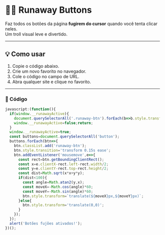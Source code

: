 # 🏃‍♂️ Runaway Buttons

Faz todos os botões da página **fugirem do cursor** quando você tenta clicar neles.  
Um troll visual leve e divertido.

---

## 💡 Como usar

1. Copie o código abaixo.  
2. Crie um novo favorito no navegador.  
3. Cole o código no campo de URL.  
4. Abra qualquer site e clique no favorito.

---

### 📜 Código

```javascript
javascript:(function(){
  if(window.__runawayActive){
    document.querySelectorAll('.runaway-btn').forEach(b=>b.style.transform='');
    window.__runawayActive=false;return;
  }
  window.__runawayActive=true;
  const buttons=document.querySelectorAll('button');
  buttons.forEach(btn=>{
    btn.classList.add('runaway-btn');
    btn.style.transition='transform 0.15s ease';
    btn.addEventListener('mousemove',e=>{
      const rect=btn.getBoundingClientRect();
      const x=e.clientX-rect.left-rect.width/2;
      const y=e.clientY-rect.top-rect.height/2;
      const dist=Math.sqrt(x*x+y*y);
      if(dist<100){
        const angle=Math.atan2(y,x);
        const moveX=-Math.cos(angle)*60;
        const moveY=-Math.sin(angle)*60;
        btn.style.transform=`translate(${moveX}px,${moveY}px)`;
      }else{
        btn.style.transform='translate(0,0)';
      }
    });
  });
  alert('Botões fujões ativados!');
})();
